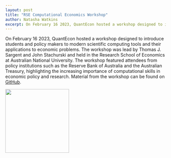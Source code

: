 ```yaml
---
layout: post
title: "RSE Computational Economics Workshop"
author: Natasha Watkins
excerpt: On February 16 2023, QuantEcon hosted a workshop designed to introduce students and policy makers to modern scientific computing tools and their applications to economic problems.
---
```


On February 16 2023, QuantEcon hosted a workshop designed to introduce students and policy makers to modern scientific computing tools and their applications to economic problems. The workshop was lead by Thomas J. Sargent and John Stachurski and held in the Research School of Economics at Australian National University. The workshop featured attendees from policy institutions such as the Reserve Bank of Australia and the Australian Treasury, highlighting the increasing importance of computational skills in economic policy and research. Material from the workshop can be found on [GitHub](https://github.com/QuantEcon/rse_comp_econ_2023).


<img src="/assets/img/rse-workshop.jpg" width="200"/>